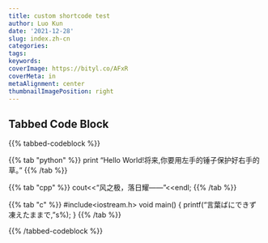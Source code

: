 ```yaml
---
title: custom shortcode test
author: Luo Kun
date: '2021-12-28'
slug: index.zh-cn
categories:
tags:
keywords:
coverImage: https://bityl.co/AFxR
coverMeta: in
metaAlignment: center
thumbnailImagePosition: right
---
```


## Tabbed Code Block

{{% tabbed-codeblock %}}

{{% tab "python" %}}
print “Hello World!将来,你要用左手的锤子保护好右手的草。”
{{% /tab %}}

{{% tab "cpp" %}}
cout&lt;&lt;“风之极，落日耀——”&lt;&lt;endl;
{{% /tab %}}

{{% tab "c" %}}
\#include&lt;iostream.h&gt;
void main()
{
printf(“言葉ばにできず　凍えたままで,”s%);
}
{{% /tab %}}

{{% /tabbed-codeblock %}}
